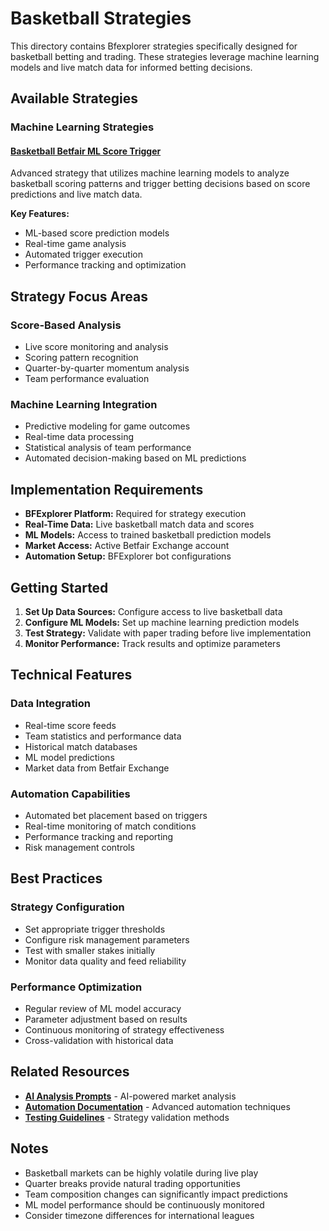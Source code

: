 # Basketball Strategies

This directory contains Bfexplorer strategies specifically designed for basketball betting and trading. These strategies leverage machine learning models and live match data for informed betting decisions.

## Available Strategies

### Machine Learning Strategies

#### [Basketball Betfair ML Score Trigger](Basketball-Betfair-ML-Score-Trigger.md)
Advanced strategy that utilizes machine learning models to analyze basketball scoring patterns and trigger betting decisions based on score predictions and live match data.

**Key Features:**
- ML-based score prediction models
- Real-time game analysis
- Automated trigger execution
- Performance tracking and optimization

## Strategy Focus Areas

### Score-Based Analysis
- Live score monitoring and analysis
- Scoring pattern recognition
- Quarter-by-quarter momentum analysis
- Team performance evaluation

### Machine Learning Integration
- Predictive modeling for game outcomes
- Real-time data processing
- Statistical analysis of team performance
- Automated decision-making based on ML predictions

## Implementation Requirements

- **BFExplorer Platform:** Required for strategy execution
- **Real-Time Data:** Live basketball match data and scores
- **ML Models:** Access to trained basketball prediction models
- **Market Access:** Active Betfair Exchange account
- **Automation Setup:** BFExplorer bot configurations

## Getting Started

1. **Set Up Data Sources:** Configure access to live basketball data
2. **Configure ML Models:** Set up machine learning prediction models
3. **Test Strategy:** Validate with paper trading before live implementation
4. **Monitor Performance:** Track results and optimize parameters

## Technical Features

### Data Integration
- Real-time score feeds
- Team statistics and performance data
- Historical match databases
- ML model predictions
- Market data from Betfair Exchange

### Automation Capabilities
- Automated bet placement based on triggers
- Real-time monitoring of match conditions
- Performance tracking and reporting
- Risk management controls

## Best Practices

### Strategy Configuration
- Set appropriate trigger thresholds
- Configure risk management parameters
- Test with smaller stakes initially
- Monitor data quality and feed reliability

### Performance Optimization
- Regular review of ML model accuracy
- Parameter adjustment based on results
- Continuous monitoring of strategy effectiveness
- Cross-validation with historical data

## Related Resources

- **[AI Analysis Prompts](../../Prompts/README.md)** - AI-powered market analysis
- **[Automation Documentation](../../Automation/README.md)** - Advanced automation techniques
- **[Testing Guidelines](../../TestingStrategy.md)** - Strategy validation methods

## Notes

- Basketball markets can be highly volatile during live play
- Quarter breaks provide natural trading opportunities
- Team composition changes can significantly impact predictions
- ML model performance should be continuously monitored
- Consider timezone differences for international leagues
